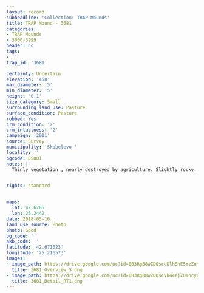 ```yaml
---
layout: record
subheadline: 'Collection: TRAP Mounds'
title: TRAP Mound - 3681
categories:
- TRAP Mounds
- 3000-3999
header: no
tags:
- ''
trap_id: '3681'

certainty: Uncertain
elevation: '458'
max_diameter: '5'
min_diameter: '5'
height: '0.1'
size_category: Small
surrounding_land_use: Pasture
surface_condition: Pasture
robbed: Yes
crm_condition: '2'
crm_intactness: '2'
campaign: '2011'
source: Survey
municipality: 'Skobelevo '
locality: ''
bgcode: DS001
notes: |-
  Thinly vegetation , nearly destroyed by agriculture. Slightly rocky. Possibly defunct mound. Appears to be an old robbers trench.


rights: standard


maps:
  lat: 42.6285
  lon: 25.2442
date: 2018-05-16
land_use_source: Photo
photo: Good
bg_code: ''
akb_code: ''
latitude: '42.671023'
longitude: '25.216573'
images:
- image_path: https://drive.google.com/uc?id=0B3Rg88wZDQsceDlhSnE5YzZuY00
  title: 3681_Overview_S.dng
- image_path: https://drive.google.com/uc?id=0B3Rg88wZDQscVk44ejZUYncyazQ
  title: 3681_Detail_RT1.dng
---
```

